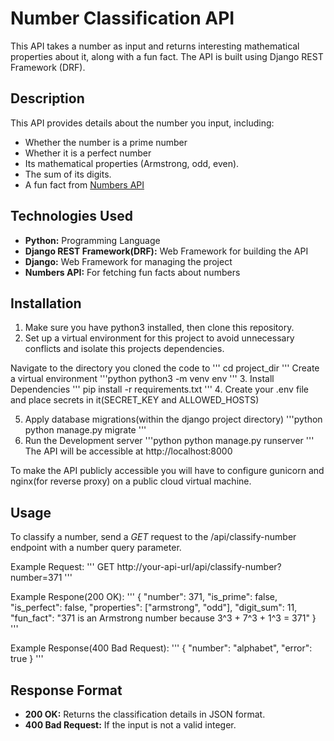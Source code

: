 # Number Classification API
This API takes a number as input and returns interesting mathematical properties about it, along with a fun fact. The API is built using Django REST Framework (DRF).

## Description
This API provides details about the number you input, including:

* Whether the number is a prime number
* Whether it is a perfect number
* Its mathematical properties (Armstrong, odd, even).
* The sum of its digits.
* A fun fact from [Numbers API](http://numbersapi.com)

## Technologies Used
* **Python:** Programming Language
* **Django REST Framework(DRF):** Web Framework for building the API
* **Django:** Web Framework for managing the project
* **Numbers API:** For fetching fun facts about numbers

## Installation
1. Make sure you have python3 installed, then clone this repository.
2. Set up a virtual environment for this project to avoid unnecessary conflicts and isolate this projects dependencies.

  Navigate to the directory you cloned the code to
  '''
  cd project_dir
  '''
  Create a virtual environment
  '''python
  python3 -m venv env
  '''
3. Install Dependencies
  '''
  pip install -r requirements.txt
  '''
4. Create your .env file and place secrets in it(SECRET_KEY and ALLOWED_HOSTS)

5. Apply database migrations(within the django project directory)
   '''python
   python manage.py migrate
   '''
6. Run the Development server
   '''python
   python manage.py runserver
  '''
The API will be accessible at http://localhost:8000

To make the API publicly accessible you will have to configure gunicorn and nginx(for reverse proxy) on a public cloud virtual machine.

## Usage
To classify a number, send a *GET* request to the /api/classify-number endpoint with a number query parameter.

Example Request:
'''
GET http://your-api-url/api/classify-number?number=371
'''

Example Respone(200 OK):
'''
{
    "number": 371,
    "is_prime": false,
    "is_perfect": false,
    "properties": ["armstrong", "odd"],
    "digit_sum": 11,
    "fun_fact": "371 is an Armstrong number because 3^3 + 7^3 + 1^3 = 371"
}
'''

Example Response(400 Bad Request):
'''
{
    "number": "alphabet",
    "error": true
}
'''

## Response Format
* **200 OK:** Returns the classification details in JSON format.
* **400 Bad Request:** If the input is not a valid integer.
   
   
